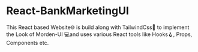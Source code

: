 # React-BankMarketingUI
This React based Website🌐 is build along with TailwindCss🍃 to implement the Look of  Morden-UI 💻and uses various React tools like Hooks🪝, Props, Components etc.

